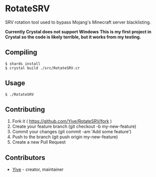 # RotateSRV

SRV rotation tool used to bypass Mojang's Minecraft server blacklisting.

**Currently Crystal does not support Windows**
**This is my first project in Crystal so the code is likely terrible, but it works from my testing.**

## Compiling

```
$ shards install
$ crystal build ./src/RotateSRV.cr
```

## Usage

```
$ ./RotateSRV
```

## Contributing

1. Fork it ( https://github.com/Yive/RotateSRV/fork )
2. Create your feature branch (git checkout -b my-new-feature)
3. Commit your changes (git commit -am 'Add some feature')
4. Push to the branch (git push origin my-new-feature)
5. Create a new Pull Request

## Contributors

- [Yive](https://github.com/Yive) - creator, maintainer

